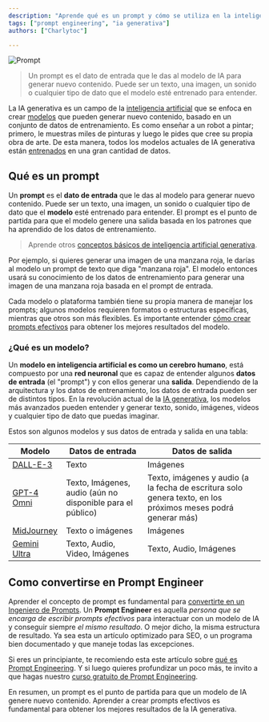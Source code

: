 ```yaml
---
description: "Aprende qué es un prompt y cómo se utiliza en la inteligencia artificial generativa para crear contenido nuevo. Un prompt es el dato de entrada que se da a un modelo de IA para generar imágenes, textos o sonidos basados en datos previos. Descubre cómo convertirte en un ingeniero de prompts para optimizar resultados."
tags: ["prompt engineering", "ia generativa"]
authors: ["Charlytoc"]

---
```


![Prompt](https://raw.githubusercontent.com/breatheco-de/applied-ai-syllabus/main/assets/charlytoc_A_robot_painting_a_canvas_symbolizing_how_generative__3197b88a-ba34-4d2e-9d42-0bd8777dd9c2.webp)

> Un prompt es el dato de entrada que le das al modelo de IA para generar nuevo contenido. Puede ser un texto, una imagen, un sonido o cualquier tipo de dato que el modelo esté entrenado para entender.

La IA generativa es un campo de la [inteligencia artificial](https://cloud.google.com/learn/what-is-artificial-intelligence?hl=es-419) que se enfoca en crear [modelos](https://www.ibm.com/topics/ai-model#:~:text=An%20AI%20model%20is%20a,they've%20been%20programmed%20for.) que pueden generar nuevo contenido, basado en un conjunto de datos de entrenamiento. Es como enseñar a un robot a pintar; primero, le muestras miles de pinturas y luego le pides que cree su propia obra de arte. De esta manera, todos los modelos actuales de IA generativa están [entrenados](https://www.clickworker.com/customer-blog/process-of-ai-training/) en una gran cantidad de datos.


## Qué es un prompt
Un **prompt** es el **dato de entrada** que le das al modelo para generar nuevo contenido. Puede ser un texto, una imagen, un sonido o cualquier tipo de dato que el **modelo** esté entrenado para entender. El prompt es el punto de partida para que el modelo genere una salida basada en los patrones que ha aprendido de los datos de entrenamiento.

> Aprende otros [conceptos básicos de inteligencia artificial generativa](https://4geeks.com/es/lesson/que-es-la-inteligencia-artificial-generativa).

Por ejemplo, si quieres generar una imagen de una manzana roja, le darías al modelo un prompt de texto que diga "manzana roja". El modelo entonces usará su conocimiento de los datos de entrenamiento para generar una imagen de una manzana roja basada en el prompt de entrada.

Cada modelo o plataforma también tiene su propia manera de manejar los prompts; algunos modelos requieren formatos o estructuras específicas, mientras que otros son más flexibles. Es importante entender [cómo crear prompts efectivos](https://4geeks.com/es/lesson/que-es-prompt-engineering) para obtener los mejores resultados del modelo.

### ¿Qué es un modelo?

Un **modelo en inteligencia artificial es como un cerebro humano**, está compuesto por una **red neuronal** que es capaz de entender algunos **datos de entrada** (el "prompt") y con ellos generar una **salida**. Dependiendo de la arquitectura y los datos de entrenamiento, los datos de entrada pueden ser de distintos tipos. En la revolución actual de la [IA generativa](https://cloud.google.com/use-cases/generative-ai?hl=es), los modelos más avanzados pueden entender y generar texto, sonido, imágenes, videos y cualquier tipo de dato que puedas imaginar.

Estos son algunos modelos y sus datos de entrada y salida en una tabla:

| Modelo                                                             | Datos de entrada                                           | Datos de salida                                                                                              |
| ------------------------------------------------------------------ | ---------------------------------------------------------- | ------------------------------------------------------------------------------------------------------------ |
| [DALL-E-3](https://openai.com/index/dall-e-3/)                     | Texto                                                      | Imágenes                                                                                                     |
| [GPT-4 Omni](https://openai.com/index/hello-gpt-4o/)               | Texto, Imágenes, audio (aún no disponible para el público) | Texto, imágenes y audio (a la fecha de escritura solo genera texto, en los próximos meses podrá generar más) |
| [MidJourney](https://www.midjourney.com/home)                      | Texto o imágenes                                           | Imágenes                                                                                                     |
| [Gemini Ultra](https://deepmind.google/technologies/gemini/ultra/) | Texto, Audio, Video, Imágenes                                | Texto, Audio, Imágenes                                                                                  |


## Como convertirse en Prompt Engineer
Aprender el concepto de prompt es fundamental para [convertirte en un Ingeniero de Prompts](https://4geeks.com/es/lesson/como-convertirse-en-prompt-engineer). Un **Prompt Engineer** es aquella *persona que se encarga de escribir prompts efectivos* para interactuar con un modelo de IA y conseguir siempre *el mismo resultado*. O mejor dicho, la misma estructura de resultado. Ya sea esta un artículo optimizado para SEO, o un programa bien documentado y que maneje todas las excepciones.

Si eres un principiante, te recomiendo esta este artículo sobre [qué es Prompt Engineering](https://4geeks.com/lesson/prompt-engineering-for-beginners). Y si luego quieres profundizar un poco más, te invito a que hagas nuestro [curso gratuito de Prompt Engineering](https://4geeks.com/es/interactive-exercise/curso-de-prompt-engineering).

En resumen, un prompt es el punto de partida para que un modelo de IA genere nuevo contenido. Aprender a crear prompts efectivos es fundamental para obtener los mejores resultados de la IA generativa.

